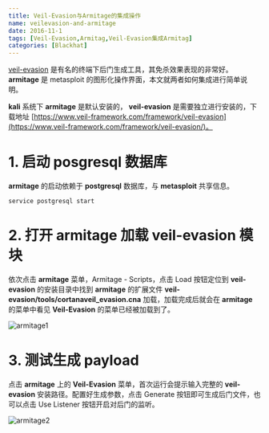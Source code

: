 ```yaml
---
title: Veil-Evasion与Armitage的集成操作
name: veilevasion-and-armitage
date: 2016-11-1
tags: [Veil-Evasion,Armitag,Veil-Evasion集成Armitag]
categories: [Blackhat]
---
```


[veil-evasion](https://www.veil-framework.com/framework/veil-evasion/) 是有名的终端下后门生成工具，其免杀效果表现的非常好。**armitage** 是 metasploit 的图形化操作界面，本文就两者如何集成进行简单说明。

**kali** 系统下 **armitage** 是默认安装的， **veil-evasion** 是需要独立进行安装的，下载地址 [https://www.veil-framework.com/framework/veil-evasion](https://www.veil-framework.com/framework/veil-evasion/)。

# 1. 启动 posgresql 数据库

**armitage** 的启动依赖于 **postgresql** 数据库，与 **metasploit** 共享信息。

```shell
service postgresql start
```

# 2. 打开 armitage 加载 veil-evasion 模块

依次点击 **armitage** 菜单，Armitage - Scripts，点击 Load 按钮定位到 **veil-evasion** 的安装目录中找到 **armitage** 的扩展文件 **veil-evasion/tools/cortanaveil_evasion.cna** 加载，加载完成后就会在 **armitage** 的菜单中看见 **Veil-Evasion** 的菜单已经被加载到了。

![armitage1](http://ohdpyqlwy.bkt.clouddn.com/armitage-veilevasion_1.png)

# 3. 测试生成 payload

点击 **armitage** 上的 **Veil-Evasion** 菜单，首次运行会提示输入完整的 **veil-evasion** 安装路径。配置好生成参数，点击 Generate 按钮即可生成后门文件，也可以点击 Use Listener 按钮开启对后门的监听。

![armitage2](http://ohdpyqlwy.bkt.clouddn.com/armitage-veilevasion_2.png)

